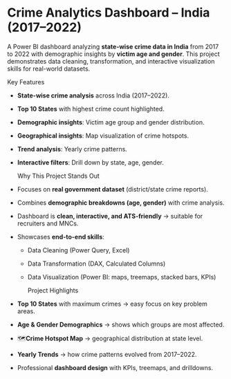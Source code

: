 # Crime Analytics Dashboard – India (2017–2022)
A Power BI dashboard analyzing **state-wise crime data in India** from 2017 to 2022 with demographic insights by **victim age and gender**. This project demonstrates data cleaning, transformation, and interactive visualization skills for real-world datasets.

Key Features
- **State-wise crime analysis** across India (2017–2022).  
- **Top 10 States** with highest crime count highlighted.  
- **Demographic insights**: Victim age group and gender distribution.  
- **Geographical insights**: Map visualization of crime hotspots.  
- **Trend analysis**: Yearly crime patterns.  
- **Interactive filters**: Drill down by state, age, gender.

  Why This Project Stands Out
- Focuses on **real government dataset** (district/state crime reports).  
- Combines **demographic breakdowns (age, gender)** with crime analysis.  
- Dashboard is **clean, interactive, and ATS-friendly** → suitable for recruiters and MNCs.  
- Showcases **end-to-end skills**:  
  - Data Cleaning (Power Query, Excel)  
  - Data Transformation (DAX, Calculated Columns)  
  - Data Visualization (Power BI: maps, treemaps, stacked bars, KPIs)
 
    Project Highlights
- **Top 10 States** with maximum crimes → easy focus on key problem areas.  
- **Age & Gender Demographics** → shows which groups are most affected.  
- 🗺**Crime Hotspot Map** → geographical distribution at state level.  
- **Yearly Trends** → how crime patterns evolved from 2017–2022.  
- Professional **dashboard design** with KPIs, treemaps, and drilldowns.  
